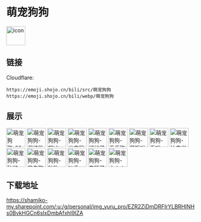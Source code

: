 # 萌宠狗狗
<img src="https://emoji.shojo.cn/bili/src/萌宠狗狗/icon.png" width="50" height="50" alt="icon">

## 链接
Cloudflare:
```
https://emoji.shojo.cn/bili/src/萌宠狗狗
https://emoji.shojo.cn/bili/webp/萌宠狗狗
```
## 展示
<img src="https://emoji.shojo.cn/bili/src/萌宠狗狗/萌宠狗狗-666.png" width="50" height="50" alt="萌宠狗狗-666">
<img src="https://emoji.shojo.cn/bili/src/萌宠狗狗/萌宠狗狗-保持微笑.png" width="50" height="50" alt="萌宠狗狗-保持微笑">
<img src="https://emoji.shojo.cn/bili/src/萌宠狗狗/萌宠狗狗-超凶.png" width="50" height="50" alt="萌宠狗狗-超凶">
<img src="https://emoji.shojo.cn/bili/src/萌宠狗狗/萌宠狗狗-出去玩.png" width="50" height="50" alt="萌宠狗狗-出去玩">
<img src="https://emoji.shojo.cn/bili/src/萌宠狗狗/萌宠狗狗-打扰了.png" width="50" height="50" alt="萌宠狗狗-打扰了">
<img src="https://emoji.shojo.cn/bili/src/萌宠狗狗/萌宠狗狗-乖乖狗.png" width="50" height="50" alt="萌宠狗狗-乖乖狗">
<img src="https://emoji.shojo.cn/bili/src/萌宠狗狗/萌宠狗狗-开饭啦.png" width="50" height="50" alt="萌宠狗狗-开饭啦">
<img src="https://emoji.shojo.cn/bili/src/萌宠狗狗/萌宠狗狗-看戏.png" width="50" height="50" alt="萌宠狗狗-看戏">
<img src="https://emoji.shojo.cn/bili/src/萌宠狗狗/萌宠狗狗-快去学习.png" width="50" height="50" alt="萌宠狗狗-快去学习">
<img src="https://emoji.shojo.cn/bili/src/萌宠狗狗/萌宠狗狗-秋游.png" width="50" height="50" alt="萌宠狗狗-秋游">
<img src="https://emoji.shojo.cn/bili/src/萌宠狗狗/萌宠狗狗-思考狗生.png" width="50" height="50" alt="萌宠狗狗-思考狗生">
<img src="https://emoji.shojo.cn/bili/src/萌宠狗狗/萌宠狗狗-贴贴.png" width="50" height="50" alt="萌宠狗狗-贴贴">
<img src="https://emoji.shojo.cn/bili/src/萌宠狗狗/萌宠狗狗-吐舌.png" width="50" height="50" alt="萌宠狗狗-吐舌">
<img src="https://emoji.shojo.cn/bili/src/萌宠狗狗/萌宠狗狗-先睡了.png" width="50" height="50" alt="萌宠狗狗-先睡了">
<img src="https://emoji.shojo.cn/bili/src/萌宠狗狗/萌宠狗狗-主人！.png" width="50" height="50" alt="萌宠狗狗-主人！">

## 下载地址

https://shamiko-my.sharepoint.com/:u:/g/personal/img_yuru_pro/EZR2ZiDmDRFIrYLBRHlNHs0BvkHGCn6sIxDmbAfxhl9lZA